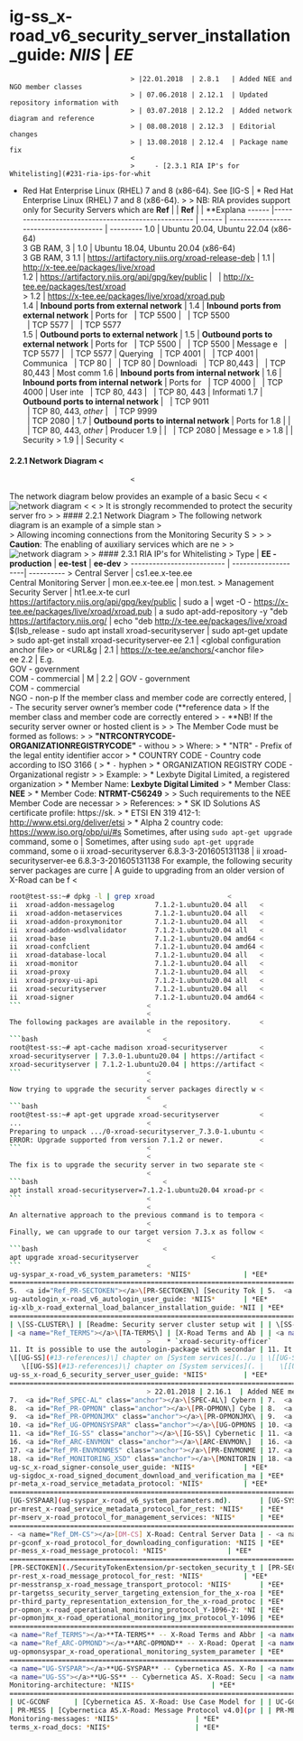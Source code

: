 ig-ss_x-road_v6_security_server_installation_guide: *NIIS*    |	*EE*
========================================================================================
							      >	|22.01.2018  | 2.8.1   | Added NEE and NGO member classes    
							      >	| 07.06.2018 | 2.12.1  | Updated repository information with 
							      >	| 03.07.2018 | 2.12.2  | Added network diagram and reference 
							      >	| 08.08.2018 | 2.12.3  | Editorial changes		
							      >	| 13.08.2018 | 2.12.4  | Package name fix		
							      <
							      >	    - [2.3.1 RIA IP's for Whitelisting](#231-ria-ips-for-whit
* Red Hat Enterprise Linux (RHEL) 7 and 8 (x86-64). See [IG-S |	* Red Hat Enterprise Linux (RHEL) 7 and 8 (x86-64).
							      >
							      >	NB: RIA provides support only for Security Servers which are 
 **Ref** |                                                    |	 **Ref** |                                        | **Explana
 ------ |---------------------------------------------------- |	 ------ | --------------------------------------- | ---------
 1.0    | Ubuntu 20.04, Ubuntu 22.04 (x86-64)<br>3 GB RAM, 3  |	 1.0    | Ubuntu 18.04, Ubuntu 20.04 (x86-64)<br>3 GB RAM, 3 
 1.1    | https://artifactory.niis.org/xroad-release-deb      |	 1.1    | http://x-tee.ee/packages/live/xroad                
 1.2    | https://artifactory.niis.org/api/gpg/key/public     |	 &nbsp; | http://x-tee.ee/packages/test/xroad                
							      >	 1.2    | https://x-tee.ee/packages/live/xroad/xroad.pub     
 1.4    | **Inbound ports from external network**             |	 1.4    | **Inbound ports from external network** | Ports for
 &nbsp; | TCP 5500                                            |	 &nbsp; | TCP 5500                                           
 &nbsp; | TCP 5577                                            |	 &nbsp; | TCP 5577                                           
 1.5    | **Outbound ports to external network**              |	 1.5    | **Outbound ports to external network**  | Ports for
 &nbsp; | TCP 5500                                            |	 &nbsp; | TCP 5500                                | Message e
 &nbsp; | TCP 5577                                            |	 &nbsp; | TCP 5577                                | Querying 
 &nbsp; | TCP 4001                                            |	 &nbsp; | TCP 4001                                | Communica
 &nbsp; | TCP 80                                              |	 &nbsp; | TCP 80                                  | Downloadi
 &nbsp; | TCP 80,443                                          |	 &nbsp; | TCP 80,443                              | Most comm
 1.6    | **Inbound ports from internal network**             |	 1.6    | **Inbound ports from internal network** | Ports for
 &nbsp; | TCP 4000                                            |	 &nbsp; | TCP 4000                                | User inte
 &nbsp; | TCP 80, 443                                         |	 &nbsp; | TCP 80, 443                             | Informati
 1.7    | **Outbound ports to internal network**              |	 &nbsp; | TCP 9011                                           
 &nbsp; | TCP 80, 443, *other*                                |	 &nbsp; | TCP 9999                                           
 &nbsp; | TCP 2080                                            |	 1.7    | **Outbound ports to internal network**  | Ports for
 1.8  |                                                       |	 &nbsp; | TCP 80, 443, *other*                    | Producer 
 1.9  |                                                       |	 &nbsp; | TCP 2080                                | Message e
							      >	 1.8  |                                           | Security 
							      >	 1.9  |                                           | Security 
							      <
#### 2.2.1 Network Diagram				      <
							      <
The network diagram below provides an example of a basic Secu <
							      <
![network diagram](img/ig-ss_network_diagram_Ubuntu.png)      <
							      <
							      >	It is strongly recommended to protect the security server fro
							      >
							      >	 #### 2.2.1 Network Diagram
							      >	 The following network diagram is an example of a simple stan
							      >	 
							      >	 Allowing incoming connections from the Monitoring Security S
							      >
							      >
							      >	 **Caution**: The enabling of auxiliary services which are ne
							      >
							      >	 ![network diagram](img/ig-ss_network_diagram.png)
							      >
							      >	 #### 2.3.1 RIA IP's for Whitelisting
							      >	 Type | **EE - production** | **ee-test**	| **ee-dev**
							      >	-------------------------- | --------------------| ----------
							      >	 Central Server 			| cs1.ee.x-tee.ee <br
							      >	 Central Monitoring Server 	| mon.ee.x-tee.ee | mon.test.
							      >	 Management Security Server 			| ht1.ee.x-te
curl https://artifactory.niis.org/api/gpg/key/public | sudo a |	wget -O -  https://x-tee.ee/packages/live/xroad/xroad.pub | a
sudo apt-add-repository -y "deb https://artifactory.niis.org/ |	echo "deb http://x-tee.ee/packages/live/xroad $(lsb_release -
sudo apt install xroad-securityserver			      |	  sudo apt-get update
							      >	  sudo apt-get install xroad-securityserver-ee
 2.1  | &lt;global configuration anchor file&gt; or &lt;URL&g |	 2.1  | <https://x-tee.ee/anchors/>&lt;anchor file&gt;<br> ee
 2.2  | E.g.<br>GOV - government<br> COM - commercial     | M |	 2.2  | GOV - government<br> COM - commercial<br> NGO - non-p
  If the member class and member code are correctly entered,  |	-   The security server owner’s member code (**reference data
							      >	    If the member class and member code are correctly entered
							      >	    - **NB! If the security server owner  or hosted client is
							      >
							      >	        The Member Code must be formed as follows:
							      >
							      >	        **"NTRCONTRYCODE-ORGANIZATIONREGISTRYCODE"** - withou
							      >
							      >	        Where:
							      >	        * "NTR" - Prefix of the legal entity identifier accor
							      >	        * COUNTRY CODE - Country code according to ISO 3166 (
							      >	        * `-` hyphen
							      >	        * ORGANIZATION REGISTRY CODE - Organizational registr
							      >
							      >	        Example:
							      >	        * Lexbyte Digital Limited, a registered organization 
							      >	        * Member Name: **Lexbyte Digital Limited**
							      >	        * Member Class: **NEE**
							      >	        * Member Code: **NTRMT-C56249**
							      >
							      >	        Such requirements to the NEE Member Code are necessar
							      >
							      >	        References:
							      >	        * SK ID Solutions AS certificate profile: https://sk.
							      >	        * ETSI EN 319 412-1: http://www.etsi.org/deliver/etsi
							      >	        * Alpha 2 country code: https://www.iso.org/obp/ui/#s
Sometimes, after using `sudo apt-get upgrade` command, some o |	Sometimes, after using `sudo apt-get upgrade` command, some o
    ii xroad-securityserver 6.8.3-3-201605131138	      |	    ii xroad-securityserver-ee 6.8.3-3-201605131138
For example, the following security server packages are curre |	A guide to upgrading from an older version of X-Road can be f
							      <
```bash							      <
root@test-ss:~# dpkg -l | grep xroad			      <
ii  xroad-addon-messagelog          7.1.2-1.ubuntu20.04 all   <
ii  xroad-addon-metaservices        7.1.2-1.ubuntu20.04 all   <
ii  xroad-addon-proxymonitor        7.1.2-1.ubuntu20.04 all   <
ii  xroad-addon-wsdlvalidator       7.1.2-1.ubuntu20.04 all   <
ii  xroad-base                      7.1.2-1.ubuntu20.04 amd64 <
ii  xroad-confclient                7.1.2-1.ubuntu20.04 amd64 <
ii  xroad-database-local            7.1.2-1.ubuntu20.04 all   <
ii  xroad-monitor                   7.1.2-1.ubuntu20.04 all   <
ii  xroad-proxy                     7.1.2-1.ubuntu20.04 all   <
ii  xroad-proxy-ui-api              7.1.2-1.ubuntu20.04 all   <
ii  xroad-securityserver            7.1.2-1.ubuntu20.04 all   <
ii  xroad-signer                    7.1.2-1.ubuntu20.04 amd64 <
```							      <
							      <
The following packages are available in the repository.	      <
							      <
```bash							      <
root@test-ss:~# apt-cache madison xroad-securityserver	      <
xroad-securityserver | 7.3.0-1.ubuntu20.04 | https://artifact <
xroad-securityserver | 7.1.2-1.ubuntu20.04 | https://artifact <
```							      <
							      <
Now trying to upgrade the security server packages directly w <
							      <
```bash							      <
root@test-ss:~# apt-get upgrade xroad-securityserver	      <
...							      <
Preparing to unpack .../0-xroad-securityserver_7.3.0-1.ubuntu <
ERROR: Upgrade supported from version 7.1.2 or newer.	      <
```							      <
							      <
The fix is to upgrade the security server in two separate ste <
							      <
```bash							      <
apt install xroad-securityserver=7.1.2-1.ubuntu20.04 xroad-pr <
```							      <
							      <
An alternative approach to the previous command is to tempora <
							      <
Finally, we can upgrade to our target version 7.3.x as follow <
							      <
```bash							      <
apt upgrade xroad-securityserver			      <
```							      <
ug-syspar_x-road_v6_system_parameters: *NIIS*		      |	*EE*
========================================================================================
5.  <a id="Ref_PR-SECTOKEN"></a>\[PR-SECTOKEN\] [Security Tok |	5.  <a id="Ref_PR-SECTOKEN"></a>\[PR-SECTOKEN\] [Security Tok
ug-autologin_x-road_v6_autologin_user_guide: *NIIS*	      |	*EE*
ig-xlb_x-road_external_load_balancer_installation_guide: *NII |	*EE*
========================================================================================
| \[SS-CLUSTER\] | [Readme: Security server cluster setup wit |	| \[SS-CLUSTER\] | [Readme: Security server cluster setup wit
| <a name="Ref_TERMS"></a>\[TA-TERMS\] | [X-Road Terms and Ab |	| <a name="Ref_TERMS"></a>\[TA-TERMS\] | [X-Road Terms and Ab
							      >	   * `xroad-security-officer`
11. It is possible to use the autologin-package with secondar |	11. It is possible to use the autologin-package with secondar
\[[UG-SS](#13-references)\] chapter on [System services](../u |	\[[UG-SS](#13-references)\] chapter on [System services](ug-s
   \[[UG-SS](#13-references)\] chapter on [System services](. |	   \[[UG-SS](#13-references)\] chapter on [System services](u
ug-ss_x-road_6_security_server_user_guide: *NIIS*	      |	*EE*
========================================================================================
							      >	22.01.2018 | 2.16.1  | Added NEE member class info [4.2](#42-
7.  <a id="Ref_SPEC-AL" class="anchor"></a>\[SPEC-AL\] Cybern |	7.  <a id="Ref_SPEC-AL" class="anchor"></a>\[SPEC-AL\] Cybern
8.  <a id="Ref_PR-OPMON" class="anchor"></a>\[PR-OPMON\] Cybe |	8.  <a id="Ref_PR-OPMON" class="anchor"></a>\[PR-OPMON\] Cybe
9.  <a id="Ref_PR-OPMONJMX" class="anchor"></a>\[PR-OPMONJMX\ |	9.  <a id="Ref_PR-OPMONJMX" class="anchor"></a>\[PR-OPMONJMX\
10. <a id="Ref_UG-OPMONSYSPAR" class="anchor"></a>\[UG-OPMONS |	10. <a id="Ref_UG-OPMONSYSPAR" class="anchor"></a>\[UG-OPMONS
11. <a id="Ref_IG-SS" class="anchor"></a>\[IG-SS\] Cybernetic |	11. <a id="Ref_IG-SS" class="anchor"></a>\[IG-SS\] Cybernetic
16. <a id="Ref_ARC-ENVMON" class="anchor"></a>\[ARC-ENVMON\]  |	16. <a id="Ref_ARC-ENVMON" class="anchor"></a>\[ARC-ENVMON\] 
17. <a id="Ref_PR-ENVMONMES" class="anchor"></a>\[PR-ENVMONME |	17. <a id="Ref_PR-ENVMONMES" class="anchor"></a>\[PR-ENVMONME
18. <a id="Ref_MONITORING_XSD" class="anchor"></a>\[MONITORIN |	18. <a id="Ref_MONITORING_XSD" class="anchor"></a>\[MONITORIN
ug-sc_x-road_signer-console_user_guide: *NIIS*		      |	*EE*
ug-sigdoc_x-road_signed_document_download_and_verification_ma |	*EE*
pr-meta_x-road_service_metadata_protocol: *NIIS*	      |	*EE*
========================================================================================
[UG-SYSPAAR](ug-syspar_x-road_v6_system_parameters.md).	      |	[UG-SYSPAAR](ug-syspar_x-road_v7_system_parameters.md).
pr-mrest_x-road_service_metadata_protocol_for_rest: *NIIS*    |	*EE*
pr-mserv_x-road_protocol_for_management_services: *NIIS*      |	*EE*
========================================================================================
- <a name="Ref_DM-CS"></a>[DM-CS] X-Road: Central Server Data |	- <a name="Ref_DM-CS"></a>[DM-CS] X-Road: Central Server Data
pr-gconf_x-road_protocol_for_downloading_configuration: *NIIS |	*EE*
pr-mess_x-road_message_protocol: *NIIS*			      |	*EE*
========================================================================================
[PR-SECTOKEN](./SecurityTokenExtension/pr-sectoken_security_t |	[PR-SECTOKEN](https://github.com/nordic-institute/X-Road/blob
pr-rest_x-road_message_protocol_for_rest: *NIIS*	      |	*EE*
pr-messtransp_x-road_message_transport_protocol: *NIIS*	      |	*EE*
pr-targetss_security_server_targeting_extension_for_the_x-roa |	*EE*
pr-third_party_representation_extension_for_the_x-road_protoc |	*EE*
pr-opmon_x-road_operational_monitoring_protocol_Y-1096-2: *NI |	*EE*
pr-opmonjmx_x-road_operational_monitoring_jmx_protocol_Y-1096 |	*EE*
========================================================================================
<a name="Ref_TERMS"></a>**TA-TERMS** -- X-Road Terms and Abbr |	<a name="Ref_TERMS" class="anchor"></a>**TA-TERMS** -- X-Road
<a name="Ref_ARC-OPMOND"></a>**ARC-OPMOND** -- X-Road: Operat |	<a name="Ref_ARC-OPMOND"></a>**ARC-OPMOND** -- X-Road: Operat
ug-opmonsyspar_x-road_operational_monitoring_system_parameter |	*EE*
========================================================================================
<a name="UG-SYSPAR"></a>**UG-SYSPAR** -- Cybernetica AS. X-Ro |	<a name="UG-SYSPAR"></a>**UG-SYSPAR** -- Cybernetica AS. X-Ro
<a name="UG-SS"></a>**UG-SS** -- Cybernetica AS. X-Road: Secu |	<a name="UG-SS"></a>**UG-SS** -- Cybernetica AS. X-Road: Secu
Monitoring-architecture: *NIIS*				      |	*EE*
========================================================================================
| UC-GCONF      | [Cybernetica AS. X-Road: Use Case Model for |	| UC-GCONF      | [Cybernetica AS. X-Road: Use Case Model for
| PR-MESS | [Cybernetica AS.X-Road: Message Protocol v4.0](pr |	| PR-MESS | [Cybernetica AS. X-Road: Message Protocol v4.0](p
Monitoring-messages: *NIIS*				      |	*EE*
terms_x-road_docs: *NIIS*				      |	*EE*

